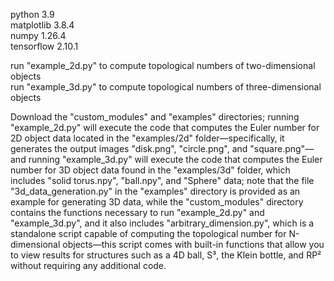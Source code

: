 python 3.9\
matplotlib 3.8.4\
numpy 1.26.4\
tensorflow 2.10.1

run "example_2d.py" to compute topological numbers of two-dimensional objects\
run "example_3d.py" to compute topological numbers of three-dimensional objects

Download the "custom_modules" and "examples" directories; running "example_2d.py" will execute the code that computes the Euler number for 2D object data located in the "examples/2d" folder—specifically, it generates the output images "disk.png", "circle.png", and "square.png"—and running "example_3d.py" will execute the code that computes the Euler number for 3D object data found in the "examples/3d" folder, which includes "solid torus.npy", "ball.npy", and "Sphere" data; note that the file "3d_data_generation.py" in the "examples" directory is provided as an example for generating 3D data, while the "custom_modules" directory contains the functions necessary to run "example_2d.py" and "example_3d.py", and it also includes "arbitrary_dimension.py", which is a standalone script capable of computing the topological number for N-dimensional objects—this script comes with built-in functions that allow you to view results for structures such as a 4D ball, S³, the Klein bottle, and RP² without requiring any additional code.
